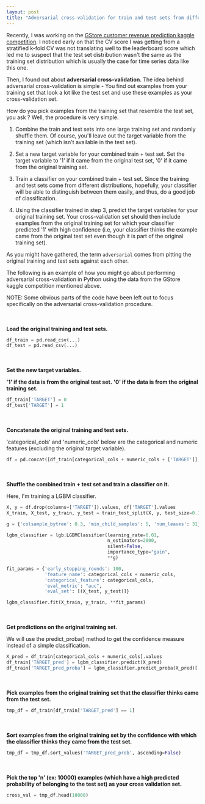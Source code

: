 ```yaml
---
layout: post
title: "Adversarial cross-validation for train and test sets from different distributions"
---
```


Recently, I was working on the [GStore customer revenue prediction kaggle competition](https://www.kaggle.com/c/ga-customer-revenue-prediction/leaderboard).
I noticed early on that the CV score I was getting from a stratified k-fold CV was not translating well to the leaderboard score which led me to suspect
that the test set distribution wasn't the same as the training set distribution which is usually the case for time series data like this one.

Then, I found out about __adversarial cross-validation__. The idea behind adversarial cross-validation is simple - You find out examples from your training set
that look a lot like the test set and use these examples as your cross-validation set.

How do you pick examples from the training set that resemble the test set, you ask ? Well, the procedure is very simple.

1. Combine the train and test sets into one large training set and randomly shuffle them.
   Of course, you'll leave out the target variable from the training set (which isn't available in the test set).

2. Set a new target variable for your combined train + test set. Set the target variable to '1' if it came from the original test set,
   '0' if it came from the original training set.

3. Train a classifier on your combined train + test set. Since the training and test sets come from different distributions,
   hopefully, your classifier will be able to distinguish between them easily, and thus, do a good job of classification.

4. Using the classifier trained in step 3, predict the target variables for your original training set. Your cross-validation set should then include
   examples from the original training set for which your classifier predicted '1' with high confidence (i.e, your classifier thinks the example came from
   the original test set even though it is part of the original training set).


As you might have gathered, the term `adversarial` comes from pitting the original training and test sets against each other.


The following is an example of how you might go about performing adversarial cross-validation in Python
using the data from the GStore kaggle competition mentioned above.

NOTE: Some obvious parts of the code have been left out to focus specifically on the adversarial cross-validation procedure.


<br/><br/>
__Load the original training and test sets.__


```python
df_train = pd.read_csv(...)
df_test = pd.read_csv(...)
```

<br/><br/>
__Set the new target variables.__

__'1' if the data is from the original test set.__
__'0' if the data is from the original training set.__


```python
df_train['TARGET'] = 0
df_test['TARGET'] = 1
```

<br/><br/>
__Concatenate the original training and test sets.__

'categorical_cols' and 'numeric_cols' below are the categorical and numeric features (excluding the original target variable).


```python
df = pd.concat([df_train[categorical_cols + numeric_cols + ['TARGET']], df_test[categorical_cols + numeric_cols + ['TARGET']]])
```

<br/><br/>
__Shuffle the combined train + test set and train a classifier on it.__

Here, I'm training a LGBM classifier.


```python
X, y = df.drop(columns=['TARGET']).values, df['TARGET'].values
X_train, X_test, y_train, y_test = train_test_split(X, y, test_size=0.1, random_state=42)

g = {'colsample_bytree': 0.3, 'min_child_samples': 5, 'num_leaves': 31}

lgbm_classifier = lgb.LGBMClassifier(learning_rate=0.01,
                                     n_estimators=2000, 
                                     silent=False,
                                     importance_type="gain",
                                     **g)

fit_params = {'early_stopping_rounds': 100,
              'feature_name': categorical_cols + numeric_cols,
              'categorical_feature': categorical_cols,
              'eval_metric': "auc",
              'eval_set': [(X_test, y_test)]}

lgbm_classifier.fit(X_train, y_train, **fit_params)
```

<br/><br/>
__Get predictions on the original training set.__

We will use the predict_proba() method to get the confidence measure instead of a simple classification.


```python
X_pred = df_train[categorical_cols + numeric_cols].values
df_train['TARGET_pred'] = lgbm_classifier.predict(X_pred)
df_train['TARGET_pred_proba'] = lgbm_classifier.predict_proba(X_pred)[:, 1]
```

<br/><br/>
__Pick examples from the original training set that the classifier thinks came from the test set.__


```python
tmp_df = df_train[df_train['TARGET_pred'] == 1]
```

<br/><br/>
__Sort examples from the original training set by the confidence with which the classifier thinks they came from the test set.__


```python
tmp_df = tmp_df.sort_values('TARGET_pred_prob', ascending=False)
```

<br/><br/>
__Pick the top 'n' (ex: 10000) examples (which have a high predicted probability of belonging to the test set) as your cross validation set.__


```python
cross_val = tmp_df.head(10000)
```
